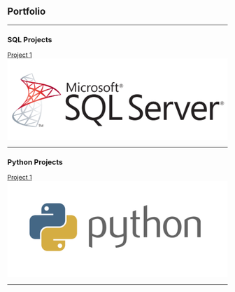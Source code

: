 ## Portfolio

---

### SQL Projects

[Project 1](/sample_page)
<img src="images/1768.sql_logo.png?raw=true"/>

---

### Python Projects

[Project 1 ](/sample_page)
<img src="images/20151126041145_python-logo.png?raw=true"/>

---

